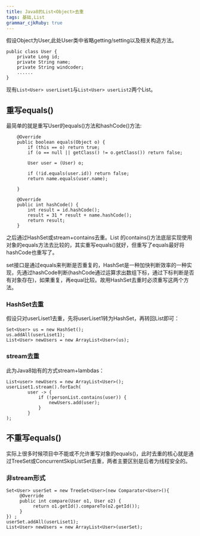 ```yaml
---
title: Java8的List<Object>去重
tags: 基础,List
grammar_cjkRuby: true
---
```

假设Object为User,此处User类中省略getting/setting以及相关构造方法。
```
public class User {
	private Long id;
	private String name;
	private String windcoder;
	......
}
```
现有```List<User> userLiset1```与```List<User> userList2```两个List。
## 重写equals()
最简单的就是重写User的equals()方法和hashCode()方法:
```
    @Override
    public boolean equals(Object o) {
        if (this == o) return true;
        if (o == null || getClass() != o.getClass()) return false;

        User user = (User) o;

        if (!id.equals(user.id)) return false;
        return name.equals(user.name);

    }

    @Override
    public int hashCode() {
        int result = id.hashCode();
        result = 31 * result + name.hashCode();
        return result;
    }
```
之后通过HashSet或stream+contains去重。List 的contains()方法底层实现使用对象的equals方法去比较的，其实重写equals()就好，但重写了equals最好将hashCode也重写了。

set接口是通过equals来判断是否重复的，HashSet是一种加快判断效率的一种实现，先通过hashCode判断(hashCode通过运算求出数组下标，通过下标判断是否有对象存在)，如果重复，再equal比较。故用HashSet去重时必须重写这两个方法。

### HashSet去重
假设只对userLiset1去重，先将userLiset1转为HashSet，再转回List即可：
```
Set<User> us = new HashSet();
us.addAll(userLiset1);
List<User> newUsers = new ArrayList<User>(us);
```
### stream去重
此为Java8始有的方式stream+lambdas：
```
List<user> newUsers = new ArrayList<User>();
userLiset1.stream().forEach(
		user -> {
			if (!personList.contains(user)) {
				newUsers.add(user);
			}
		}
);
```
## 不重写equals()

实际上很多时候项目中不能或不允许重写对象的equals()，此时去重的核心就是通过TreeSet或ConcurrentSkipListSet去重，两者主要区别是后者为线程安全的。

### 非stream形式
```
Set<User> userSet = new TreeSet<User>(new Comparator<User>(){
	 @Override
	 public int compare(User o1, User o2) {
		  return o1.getId().compareTo(o2.getId()); 
	 }
}) ;
userSet.addAll(userLiset1);
List<User> newUsers = new ArrayList<User>(userSet);
```



